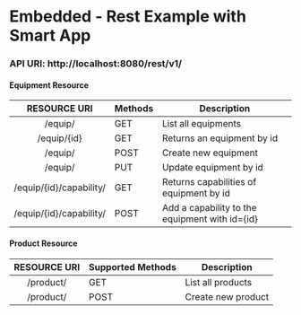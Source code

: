 # Embedded - Rest Example with Smart App 

### API URI: http://localhost:8080/rest/v1/</h1>

#### Equipment Resource

|RESOURCE URI             | Methods | Description	                             |
|:-----------------------:|---------|------------------------------------------------|
| /equip/     		  | GET     | List all equipments        		     |
| /equip/{id} 		  | GET     | Returns an equipment by id 		     |
| /equip/     		  | POST    | Create new equipment       		     |
| /equip/      		  | PUT     | Update equipment by id     		     |
| /equip/{id}/capability/ | GET     | Returns capabilities of equipment by id        |
| /equip/{id}/capability/ | POST    | Add a capability to the equipment with id={id} |


#### Product Resource 

|RESOURCE URI | Supported Methods | Description	       |
|:-----------:|-------------------|--------------------|
| /product/   | GET               | List all products  |
| /product/   | POST              | Create new product |


